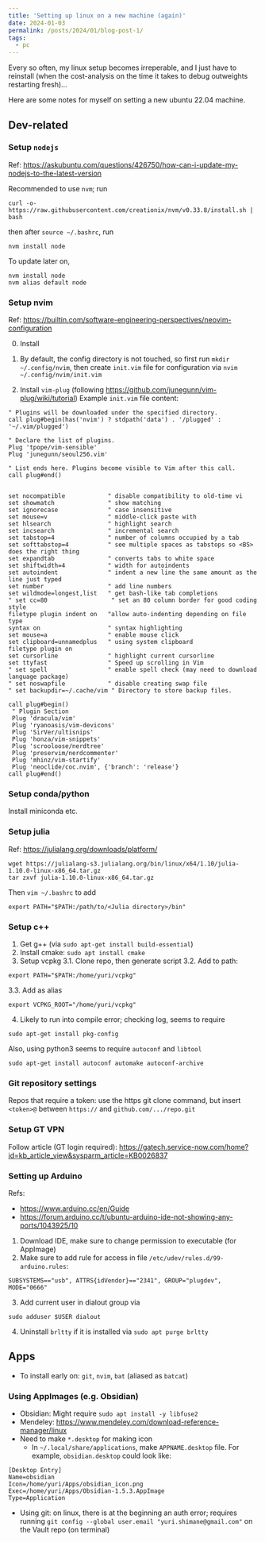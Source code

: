 ```yaml
---
title: 'Setting up linux on a new machine (again)'
date: 2024-01-03
permalink: /posts/2024/01/blog-post-1/
tags:
  - pc
---
```


Every so often, my linux setup becomes irreperable, and I just have to reinstall (when the cost-analysis on the time it takes to debug outweights restarting fresh)...

Here are some notes for myself on setting a new ubuntu 22.04 machine. 


## Dev-related

### Setup `nodejs`

Ref: https://askubuntu.com/questions/426750/how-can-i-update-my-nodejs-to-the-latest-version

Recommended to use `nvm`; run

```
curl -o- https://raw.githubusercontent.com/creationix/nvm/v0.33.8/install.sh | bash
```

then after `source ~/.bashrc`, run

```
nvm install node
```

To update later on, 

```
nvm install node
nvm alias default node
```

### Setup nvim

Ref: https://builtin.com/software-engineering-perspectives/neovim-configuration

0. Install

1. By default, the config directory is not touched, so first run `mkdir ~/.config/nvim`, then create `init.vim` file for configuration via `nvim ~/.config/nvim/init.vim`

2. Install `vim-plug` (following https://github.com/junegunn/vim-plug/wiki/tutorial)
Example `init.vim` file content:

```
" Plugins will be downloaded under the specified directory.
call plug#begin(has('nvim') ? stdpath('data') . '/plugged' : '~/.vim/plugged')

" Declare the list of plugins.
Plug 'tpope/vim-sensible'
Plug 'junegunn/seoul256.vim'

" List ends here. Plugins become visible to Vim after this call.
call plug#end()


set nocompatible            " disable compatibility to old-time vi
set showmatch               " show matching 
set ignorecase              " case insensitive 
set mouse=v                 " middle-click paste with 
set hlsearch                " highlight search 
set incsearch               " incremental search
set tabstop=4               " number of columns occupied by a tab 
set softtabstop=4           " see multiple spaces as tabstops so <BS> does the right thing
set expandtab               " converts tabs to white space
set shiftwidth=4            " width for autoindents
set autoindent              " indent a new line the same amount as the line just typed
set number                  " add line numbers
set wildmode=longest,list   " get bash-like tab completions
" set cc=80                  " set an 80 column border for good coding style
filetype plugin indent on   "allow auto-indenting depending on file type
syntax on                   " syntax highlighting
set mouse=a                 " enable mouse click
set clipboard=unnamedplus   " using system clipboard
filetype plugin on
set cursorline              " highlight current cursorline
set ttyfast                 " Speed up scrolling in Vim
" set spell                 " enable spell check (may need to download language package)
" set noswapfile            " disable creating swap file
" set backupdir=~/.cache/vim " Directory to store backup files.

call plug#begin()
 " Plugin Section
 Plug 'dracula/vim'
 Plug 'ryanoasis/vim-devicons'
 Plug 'SirVer/ultisnips'
 Plug 'honza/vim-snippets'
 Plug 'scrooloose/nerdtree'
 Plug 'preservim/nerdcommenter'
 Plug 'mhinz/vim-startify'
 Plug 'neoclide/coc.nvim', {'branch': 'release'}
call plug#end()
```

### Setup conda/python

Install miniconda etc.

### Setup julia

Ref: https://julialang.org/downloads/platform/

```
wget https://julialang-s3.julialang.org/bin/linux/x64/1.10/julia-1.10.0-linux-x86_64.tar.gz
tar zxvf julia-1.10.0-linux-x86_64.tar.gz
```

Then `vim ~/.bashrc` to add

```
export PATH="$PATH:/path/to/<Julia directory>/bin"
```

### Setup c++

1. Get g++ (via `sudo apt-get install build-essential`)
2. Install cmake: `sudo apt install cmake`
3. Setup vcpkg
3.1. Clone repo, then generate script
3.2. Add to path:

```
export PATH="$PATH:/home/yuri/vcpkg"
```
  
3.3. Add as alias

```
export VCPKG_ROOT="/home/yuri/vcpkg"
```

4. Likely to run into compile error; checking log, seems to require

```
sudo apt-get install pkg-config
```

Also, using python3 seems to require `autoconf` and `libtool`

```
sudo apt-get install autoconf automake autoconf-archive
```

### Git repository settings

Repos that require a token: use the https git clone command, but insert `<token>@` between `https://` and `github.com/.../repo.git`


### Setup GT VPN

Follow article (GT login required): https://gatech.service-now.com/home?id=kb_article_view&sysparm_article=KB0026837



### Setting up Arduino

Refs:
- https://www.arduino.cc/en/Guide
- https://forum.arduino.cc/t/ubuntu-arduino-ide-not-showing-any-ports/1043925/10

1. Download IDE, make sure to change permission to executable (for AppImage)
2. Make sure to add rule for access in file `/etc/udev/rules.d/99-arduino.rules`:

```
SUBSYSTEMS=="usb", ATTRS{idVendor}=="2341", GROUP="plugdev", MODE="0666"
```

3. Add current user in dialout group via

```
sudo adduser $USER dialout
```

4. Uninstall `brltty` if it is installed via `sudo apt purge brltty`


## Apps

- To install early on: `git`, `nvim`, `bat` (aliased as `batcat`)


### Using AppImages (e.g. Obsidian)

- Obsidian: Might require `sudo apt install -y libfuse2`
- Mendeley: https://www.mendeley.com/download-reference-manager/linux
- Need to make `*.desktop` for making icon
  - In `~/.local/share/applications`, make `APPNAME.desktop` file. For example, `obsidian.desktop` could look like:

```
[Desktop Entry]
Name=obsidian
Icon=/home/yuri/Apps/obsidian_icon.png
Exec=/home/yuri/Apps/Obsidian-1.5.3.AppImage
Type=Application
```

- Using git: on linux, there is at the beginning an auth error; requires running `git config --global user.email "yuri.shimane@gmail.com"` on the Vault repo (on terminal)


